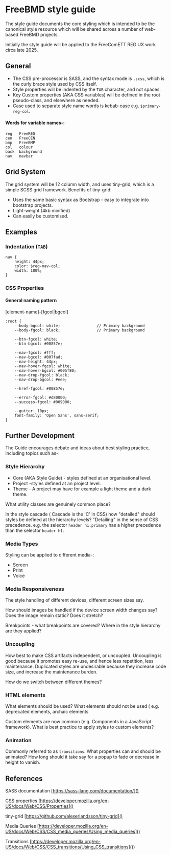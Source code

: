 # FreeBMD style guide

The style guide documents the core styling which is intended to be 
the canonical style resource which will be shared 
across a number of web-based FreeBMD projects.

Initially the style guide will be applied to the 
FreeComETT REG UX work circa late 2025.


## General
* The CSS pre-processor is SASS, and the syntax mode is `.scss`,
which is the curly brace style used by CSS itself.
* Style properties will be indented by the `TAB` character,
and not spaces.
* Key Custom properties (AKA CSS variables)  will be defined 
in the root pseudo-class, and elsewhere as needed.
* Case used to separate style name words is kebab-case e.g. `$primary-reg-col`.

#### Words for variable names-:

    reg   FreeREG
    cen   FreeCEN 
    bmp   FreeBMP
    col   colour 
    back  background
    nav   navbar



## Grid System
The grid system will be 12 column width, and uses tiny-grid, which is a simple
SCSS grid framework. Benefits of tiny-grid:

* Uses the same basic syntax as Bootstrap - easy to integrate into bootstrap projects.
* Light-weight (4kb minified)
* Can easily be customised.



## Examples
### Indentation (`TAB`)
    nav {
        height: 44px; 
        color: $reg-nav-col;
        width: 100%;
    }

### CSS Properties

#### General naming pattern
[element-name]-[fgcol|bgcol]
```
:root {
    --body-bgcol: white;    			// Primary background
    --body-fgcol: black;    			// Primary background
    
	--btn-fgcol: white;
	--btn-bgcol: #00857e;

	--nav-fgcol: #fff;
	--nav-bgcol: #007fad;
	--nav-height: 44px;
	--nav-hover-fgcol: white;
	--nav-hover-bgcol: #005f80;
	--nav-drop-fgcol: black;
	--nav-drop-bgcol: #eee;

	--href-fgcol: #00857e;

	--error-fgcol: #d80000;
	--success-fgcol: #009000;

	--gutter: 10px;
	font-family: 'Open Sans', sans-serif;
}
```


## Further Development
The Guide encourages debate and ideas about best styling practice, 
including topics such as-:

### Style Hierarchy
* Core (AKA Style Guide) - styles defined at an organisational level.
* Project -styles defined at an project level.
* Theme - A project may have for example a light theme and a dark theme.


What utility classes are genuinely common place? 

In the style cascade (
Cascade is the 'C' in CSS) how "detailed" should styles be
defined at the hierarchy levels? "Detailing" in the sense 
of CSS precedence. e.g. the selector
`header h1.primary` has a higher precedence than the selector `header h1`.

### Media Types
Styling can be applied to different media-:
* Screen 
* Print
* Voice

### Media Responsiveness
The style handling of different devices, different screen sizes say.

How should images be handled if the device screen width changes say?
Does the image remain static? Does it stretch?

Breakpoints - what breakpoints are covered? Where in the style hierarchy
are they applied?

### Uncoupling
How best to make CSS artifacts independent, or uncoupled.
Uncoupling is good because it promotes easy re-use, and hence
less repetition, less maintenance. Duplicated styles are
undesirable because they increase code size, and increase 
the maintenance burden.

How do we switch between different themes?

### HTML elements
What elements should be used? What elements should not be used (
e.g. deprecated elements, archaic elements

Custom elements are now common (e.g. Components in a JavaScript framework).
What is best practice to apply styles to custom elements?


### Animation 
Commonly referred to as `transitions`. 
What properties can and should be animated? How long
should it take say for a popup to fade or decrease in 
height to vanish.



## References
SASS documentation [https://sass-lang.com/documentation/]()

CSS properties  [https://developer.mozilla.org/en-US/docs/Web/CSS/Properties]()

tiny-grid   [https://github.com/alexerlandsson/tiny-grid]()

Media Queries   [https://developer.mozilla.org/en-US/docs/Web/CSS/CSS_media_queries/Using_media_queries]()

Transitions [https://developer.mozilla.org/en-US/docs/Web/CSS/CSS_transitions/Using_CSS_transitions]())